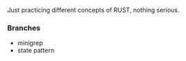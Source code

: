Just practicing different concepts of RUST, nothing serious.

### Branches
- minigrep
- state pattern
